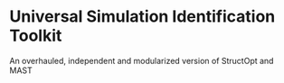 # Universal Simulation Identification Toolkit
An overhauled, independent and modularized version of StructOpt and MAST
